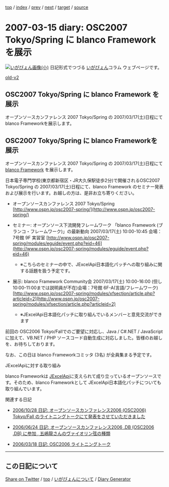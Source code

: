 [top](https://igapyon.github.io/diary/) 
 / [index](https://igapyon.github.io/diary/2007/index.html) 
 / [prev](https://igapyon.github.io/diary/2007/ig070311.html) 
 / [next](https://igapyon.github.io/diary/2007/ig070320.html) 
 / [target](https://igapyon.github.io/diary/2007/ig070315.html) 
 / [source](https://github.com/igapyon/diary/blob/gh-pages/2007/ig070315.html.src.md) 

2007-03-15 diary: OSC2007 Tokyo/Spring に blanco Framework を展示
=====================================================================================================
[![いがぴょん画像(小)](https://igapyon.github.io/diary/images/iga200306s.jpg "いがぴょん")](https://igapyon.github.io/diary/memo/memoigapyon.html) 日記形式でつづる [いがぴょん](https://igapyon.github.io/diary/memo/memoigapyon.html)コラム ウェブページです。

[old-v2](ig070315-orig.html)

## OSC2007 Tokyo/Spring に blanco Framework を展示

オープンソースカンファレンス 2007 Tokyo/Spring の 2007/03/17(土)日程にて blanco Frameworkを展示します。


## OSC2007 Tokyo/Spring に blanco Frameworkを展示

オープンソースカンファレンス 2007 Tokyo/Spring の 2007/03/17(土)日程にて [blanco Framework](http://www.igapyon.jp/blanco/blanco.ja.html) を展示します。

日本電子専門学校(東京都新宿区・JR大久保駅徒歩2分)で開催されるOSC2007 Tokyo/Spring の 2007/03/17(土)日程にて、blanco
Framework のセミナー発表および展示を行います。お越しの方は、是非お立ち寄りください。

* オープンソースカンファレンス 2007 Tokyo/Spring
  [http://www.ospn.jp/osc2007-spring/](http://www.ospn.jp/osc2007-spring/)
  
* セミナー: オープンソース下流開発フレームワーク 「blanco Framework (ブランコ・フレームワーク)」の最新動向
  2007/03/17(土) 10:00-10:45
  会場：7号館 9F 実習室
  [http://www.ospn.jp/osc2007-spring/modules/eguide/event.php?eid=46](http://www.ospn.jp/osc2007-spring/modules/eguide/event.php?eid=46)
  
  * ※こちらのセミナーの中で、JExcelApi日本語化パッチへの取り組みに関する話題を扱う予定です。
  

  
* 展示: blanco Framework Community会
2007/03/17(土) 10:00-16:00 (但し 10:00-11:00までは説明員が不在)会場：7号館 6F-A(言語/フレームワーク)
  [http://www.ospn.jp/osc2007-spring/modules/xfsection/article.php?articleid=2](http://www.ospn.jp/osc2007-spring/modules/xfsection/article.php?articleid=2)
  
  * ※JExcelApi日本語化パッチに取り組んでいるメンバーと意見交流ができます
  

前回の OSC2006 Tokyo/Fallでのご要望に対応し、Java / C#.NET / JavaScript に加えて、VB.NET
/ PHP ソースコード自動生成に対応しました。皆様のお越しを、お待ちしております。

なお、この日は blanco Frameworkコミッタ (3名) が全員集まる予定です。

JExcelApiに対する取り組み

blanco Frameworkは [JExcelApi](http://www.igapyon.jp/igapyon/diary/keyword/jexcelapi.html)に支えられて成り立っているオープンソースです。そのため、blanco
Frameworkとして JExcelApi日本語化パッチについても取り組んでいます。

関連する日記

* [2006/10/28 日記: オープンソースカンファレンス2006 (OSC2006) Tokyo/Fall のライトニングトークにて発表をさせていただきました](../2006/ig061028.html)
  
* [2006/06/24 日記: オープンソースカンファレンス2006 .DB (OSC2006 .DB) に参加 , 五嶋龍さんのヴァイオリン弦の種類](../2006/ig060624.html)
  
* [2006/03/18 日記: OSC2006 ライトニングトーク](../2006/ig060318.html)

----------------------------------------------------------------------------------------------------

## この日記について

[Share on Twitter](https://twitter.com/intent/tweet?hashtags=igapyon%2Cdiary%2C%E3%81%84%E3%81%8C%E3%81%B4%E3%82%87%E3%82%93&text=OSC2007+Tokyo%2FSpring+%E3%81%AB+blanco+Framework+%E3%82%92%E5%B1%95%E7%A4%BA&url=https%3A%2F%2Figapyon.github.io%2Fdiary%2F2007%2Fig070315.html) / [top](../index.html/) / [いがぴょんについて](https://igapyon.github.io/diary/memo/memoigapyon.html) / [Diary Generator](https://github.com/igapyon/igapyonv3)
